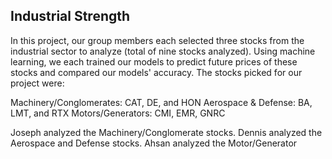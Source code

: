 ## Industrial Strength

In this project, our group members each selected three stocks from the industrial sector to analyze (total of nine stocks analyzed). Using machine learning, we each trained our models to predict future prices of these stocks and compared our models' accuracy. The stocks picked for our project were:

Machinery/Conglomerates: CAT, DE, and HON
Aerospace & Defense: BA, LMT, and RTX
Motors/Generators: CMI, EMR, GNRC

Joseph analyzed the Machinery/Conglomerate stocks. Dennis analyzed the Aerospace and Defense stocks. Ahsan analyzed the Motor/Generator 